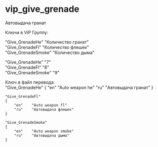 # vip_give_grenade
Автовыдача гранат


Ключи в ViP Группу:  

"Give_GrenadeHe" "Количество гранат"  
"Give_GrenadeFl" "Количество флешек"  
"Give_GrenadeSmoke" "Количество дыма"  

"Give_GrenadeHe" "7"  
"Give_GrenadeFl" "8"  
"Give_GrenadeSmoke" "9"  

Ключ в файл перевода:  
  "Give_GrenadeHe"
	{
		"en"	"Auto weapon he"
		"ru"	"Автовыдача гранат"
	}
	
	"Give_GrenadeFl"
	{
		"en"	"Auto weapon fl"
		"ru"	"Автовыдача флешек"
	}

	"Give_GrenadeSmoke"
	{
		"en"	"Auto weapon smoke"
		"ru"	"Автовыдача дыма"
	}

